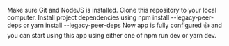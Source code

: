 
Make sure Git and NodeJS is installed.
Clone this repository to your local computer.
Install project dependencies using npm install --legacy-peer-deps or yarn install --legacy-peer-deps
Now app is fully configured 👍 and you can start using this app using either one of npm run dev or yarn dev.
